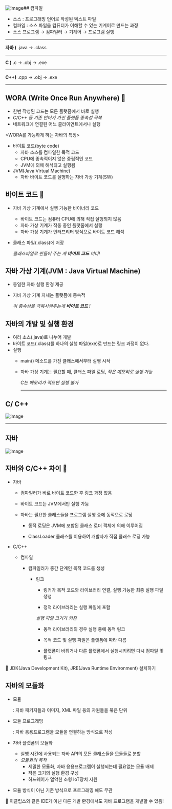 ![image](https://github.com/somi9954/Java/assets/137499604/478dd764-bb3e-404e-b0b2-1bb8a457ecc6)## 컴파일

- 소스 : 프로그래밍 언어로 작성된 텍스트 파일
- 컴파일 : 소스 파일을 컴퓨터가 이해할 수 있는 기계어로 만드는 과정
- 소스 프로그램 → 컴파일러 → 기계어 → 프로그램 실행

---

**자바 )** .java -> .class

---

**C )** .c -> .obj -> .exe

---

**C++)** .cpp -> .obj -> .exe

---

## **WORA (Write Once Run Anywhere)** 🌟

- 한번 작성된 코드는 모든 플랫폼에서 바로 실행
- *C/C++ 등 기존 언어가 가진 플랫폼 종속성 극복*
- 네트워크에 연결된 어느 클라이언트에서나 실행

<WORA를 가능하게 하는 자바의 특징>

- 바이트 코드(byte code)
    - 자바 소스를 컴파일한 목적 코드
    - CPU에 종속적이지 않은 중립적인 코드
    - JVM에 의해 해석되고 실행됨
- JVM(Java Virtual Machine)
    - 자바 바이트 코드를 실행하는 자바 가상 기계(SW)
    

## **바이트 코드** 🌟

- 자바 가상 기계에서 실행 가능한 바이너리 코드
    - 바이트 코드는 컴퓨터 CPU에 의해 직접 실행되지 않음
    - 자바 가상 기계가 작동 중인 플랫폼에서 실행
    - 자바 가상 기계가 인터프리터 방식으로 바이트 코드 해석
- 클래스 파일(.class)에 저장
    
    *클래스파일로 만들어 주는 게 **바이트 코드** 이다!* 
    

## 자바 가상 기계(JVM : Java Virtual Machine)

- 동일한 자바 실행 환경 제공
- 자바 가상 기계 자체는 플랫폼에 종속적
    
    *이 종속성을 극복시켜주는게 **바이트 코드** !*
    

 

## 자바의 개발 및 실행 환경

- 여러 소스(.java)로 나누어 개발
- 바이트 코드(.class)를 하나의 실행 파일(exe)로 만드는 링크 과정이 없다.
- 실행
    - main() 메소드를 가진 클래스에서부터 실행 시작
    - 자바 가상 기계는 필요할 때, 클래스 파일 로딩, *적은 메모리로 실행 가능*
        
        *C는 메모리가 적으면 실행 불가*
        
        ---

 ## C/ C++
        
![image](https://github.com/somi9954/Java/assets/137499604/d6bdc780-b493-46f4-b348-9bc3a6c91ea6)

        
---
        
## 자바
        
![image](https://github.com/somi9954/Java/assets/137499604/30f1325e-4f9f-4b19-b112-ec3623839636)

        
    
## 자바와 C/C++ 차이 🌟
    
- 자바
  - 컴파일러가 바로 바이트 코드한 후 링크 과정 없음
  - 바이트 코드는 JVM에서만 실행 가능
  - 자바는 필요한 클래스들을 프로그램 실행 중에 동적으로 로딩
            
      - 동적 로딩은 JVM에 포함된 클래스 로더 객체에 의해 이루어짐
            
      - ClassLoader 클래스를 이용하여 개발자가 직접 클래스 로딩 가능
            
 - C/C++
   - 컴파일
      - 컴파일러가 중간 단계인 목적 코드를 생성
            
        - 링크
            
           - 링커가 목적 코드와 라이브러리 연결, 실행 가능한 최종 실행 파일 생성
            
            - 정적 라이브러리는 실행 파일에 포함
            
            *실행 파일 크기가 커짐*
            
            - 동적 라이브러리의 경우 실행 중에 동적 링크
            
            - 목적 코드 및 실행 파일은 플랫폼에 따라 다름
            
            - 플랫폼이 바뀌거나 다른 플랫폼에서 실행시키려면 다시 컴파일 및 링크
            

<aside>
📢 JDK(Java Development Kit), JRE(Java Runtime Environment) 설치하기

</aside>

## 자바의 모듈화

- 모듈
    
    : 자바 패키지들과 이미지, XML 파일 등의 자원들을 묶은 단위
    
- 모듈 프로그래밍
    
    : 자바 응용프로그램을 모듈을 연결하는 방식으로 작성
    
- 자바 플랫폼의 모듈화
    - 실행 시간에 사용되는 자바 API의 모든 클래스들을 모듈들로 분할
    - *모듈화의 목적*
        - 세밀한 모듈화, 자바 응용프로그램이 실행되는데 필요없는 모듈 배제
        - 작은 크기의 실행 환경 구성
        - 하드웨어가 열악한 소형 IoT장치 지원

- 모듈 방식이 아닌 기존 방식으로 프로그래밍 해도 무관

<aside>
📢 이클립스와 같은 IDE가 아닌 다른 개발 환경에서도 자바 프로그램을 개발할 수 있음!

</aside>
